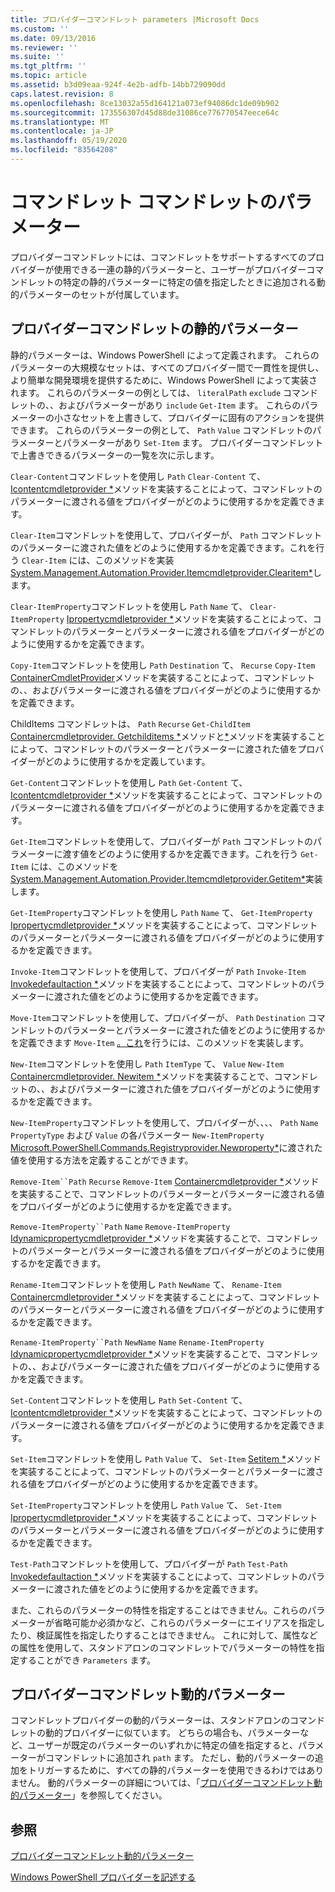 ```yaml
---
title: プロバイダーコマンドレット parameters |Microsoft Docs
ms.custom: ''
ms.date: 09/13/2016
ms.reviewer: ''
ms.suite: ''
ms.tgt_pltfrm: ''
ms.topic: article
ms.assetid: b3d09eaa-924f-4e2b-adfb-14bb729090dd
caps.latest.revision: 8
ms.openlocfilehash: 8ce13032a55d164121a073ef94086dc1de09b902
ms.sourcegitcommit: 173556307d45d88de31086ce776770547eece64c
ms.translationtype: MT
ms.contentlocale: ja-JP
ms.lasthandoff: 05/19/2020
ms.locfileid: "83564208"
---
```

# <a name="provider-cmdlet-parameters"></a>コマンドレット コマンドレットのパラメーター

プロバイダーコマンドレットには、コマンドレットをサポートするすべてのプロバイダーが使用できる一連の静的パラメーターと、ユーザーがプロバイダーコマンドレットの特定の静的パラメーターに特定の値を指定したときに追加される動的パラメーターのセットが付属しています。

## <a name="provider-cmdlet-static-parameters"></a>プロバイダーコマンドレットの静的パラメーター

静的パラメーターは、Windows PowerShell によって定義されます。 これらのパラメーターの大規模なセットは、すべてのプロバイダー間で一貫性を提供し、より簡単な開発環境を提供するために、Windows PowerShell によって実装されます。 これらのパラメーターの例としては、 `literalPath` `exclude` コマンドレットの、、およびパラメーターがあり `include` `Get-Item` ます。 これらのパラメーターの小さなセットを上書きして、プロバイダーに固有のアクションを提供できます。 これらのパラメーターの例として、 `Path` `Value` コマンドレットのパラメーターとパラメーターがあり `Set-Item` ます。 プロバイダーコマンドレットで上書きできるパラメーターの一覧を次に示します。

`Clear-Content`コマンドレットを使用し `Path` `Clear-Content` て、 [Icontentcmdletprovider *](/dotnet/api/System.Management.Automation.Provider.IContentCmdletProvider.ClearContent)メソッドを実装することによって、コマンドレットのパラメーターに渡される値をプロバイダーがどのように使用するかを定義できます。

`Clear-Item`コマンドレットを使用して、プロバイダーが、 `Path` コマンドレットのパラメーターに渡された値をどのように使用するかを定義できます。これを行う `Clear-Item` には、このメソッドを実装[System.Management.Automation.Provider.Itemcmdletprovider.Clearitem*](/dotnet/api/System.Management.Automation.Provider.ItemCmdletProvider.ClearItem)します。

`Clear-ItemProperty`コマンドレットを使用し `Path` `Name` て、 `Clear-ItemProperty` [Ipropertycmdletprovider *](/dotnet/api/System.Management.Automation.Provider.IPropertyCmdletProvider.ClearProperty)メソッドを実装することによって、コマンドレットのパラメーターとパラメーターに渡される値をプロバイダーがどのように使用するかを定義できます。

`Copy-Item`コマンドレットを使用し `Path` `Destination` て、 `Recurse` `Copy-Item` [ContainerCmdletProvider](/dotnet/api/System.Management.Automation.Provider.ContainerCmdletProvider.CopyItem)メソッドを実装することによって、コマンドレットの、、およびパラメーターに渡される値をプロバイダーがどのように使用するかを定義できます。

ChildItems コマンドレットは、 `Path` `Recurse` `Get-ChildItem` [Containercmdletprovider. Getchilditems *](/dotnet/api/System.Management.Automation.Provider.ContainerCmdletProvider.GetChildItems)メソッドと[*](/dotnet/api/System.Management.Automation.Provider.ContainerCmdletProvider.GetChildNames)メソッドを実装することによって、コマンドレットのパラメーターとパラメーターに渡された値をプロバイダーがどのように使用するかを定義しています。

`Get-Content`コマンドレットを使用し `Path` `Get-Content` て、 [Icontentcmdletprovider *](/dotnet/api/System.Management.Automation.Provider.IContentCmdletProvider.GetContentReader)メソッドを実装することによって、コマンドレットのパラメーターに渡される値をプロバイダーがどのように使用するかを定義できます。

`Get-Item`コマンドレットを使用して、プロバイダーが `Path` コマンドレットのパラメーターに渡す値をどのように使用するかを定義できます。これを行う `Get-Item` には、このメソッドを[System.Management.Automation.Provider.Itemcmdletprovider.Getitem*](/dotnet/api/System.Management.Automation.Provider.ItemCmdletProvider.GetItem)実装します。

`Get-ItemProperty`コマンドレットを使用し `Path` `Name` て、 `Get-ItemProperty` [Ipropertycmdletprovider *](/dotnet/api/System.Management.Automation.Provider.IPropertyCmdletProvider.GetProperty)メソッドを実装することによって、コマンドレットのパラメーターとパラメーターに渡される値をプロバイダーがどのように使用するかを定義できます。

`Invoke-Item`コマンドレットを使用して、プロバイダーが `Path` `Invoke-Item` [Invokedefaultaction *](/dotnet/api/System.Management.Automation.Provider.ItemCmdletProvider.InvokeDefaultAction)メソッドを実装することによって、コマンドレットのパラメーターに渡された値をどのように使用するかを定義できます。

`Move-Item`コマンドレットを使用して、プロバイダーが、 `Path` `Destination` コマンドレットのパラメーターとパラメーターに渡された値をどのように使用するかを定義できます `Move-Item` [。これ](/dotnet/api/System.Management.Automation.Provider.NavigationCmdletProvider.MoveItem)を行うには、このメソッドを実装します。

`New-Item`コマンドレットを使用し `Path` `ItemType` て、 `Value` `New-Item` [Containercmdletprovider. Newitem *](/dotnet/api/System.Management.Automation.Provider.ContainerCmdletProvider.NewItem)メソッドを実装することで、コマンドレットの、、およびパラメーターに渡された値をプロバイダーがどのように使用するかを定義できます。

`New-ItemProperty`コマンドレットを使用して、プロバイダーが、、、、 `Path` `Name` `PropertyType` および `Value` の各パラメーター `New-ItemProperty` [Microsoft.PowerShell.Commands.Registryprovider.Newproperty*](/dotnet/api/Microsoft.PowerShell.Commands.RegistryProvider.NewProperty)に渡された値を使用する方法を定義することができます。

`Remove-Item``Path` `Recurse` `Remove-Item` [Containercmdletprovider *](/dotnet/api/System.Management.Automation.Provider.ContainerCmdletProvider.RemoveItem)メソッドを実装することで、コマンドレットのパラメーターとパラメーターに渡される値をプロバイダーがどのように使用するかを定義できます。

`Remove-ItemProperty``Path` `Name` `Remove-ItemProperty` [Idynamicpropertycmdletprovider *](/dotnet/api/System.Management.Automation.Provider.IDynamicPropertyCmdletProvider.RemoveProperty)メソッドを実装することで、コマンドレットのパラメーターとパラメーターに渡される値をプロバイダーがどのように使用するかを定義できます。

`Rename-Item`コマンドレットを使用し `Path` `NewName` て、 `Rename-Item` [Containercmdletprovider *](/dotnet/api/System.Management.Automation.Provider.ContainerCmdletProvider.RenameItem)メソッドを実装することによって、コマンドレットのパラメーターとパラメーターに渡される値をプロバイダーがどのように使用するかを定義できます。

`Rename-ItemProperty``Path` `NewName` `Name` `Rename-ItemProperty` [Idynamicpropertycmdletprovider *](/dotnet/api/System.Management.Automation.Provider.IDynamicPropertyCmdletProvider.RenameProperty)メソッドを実装することで、コマンドレットの、、およびパラメーターに渡された値をプロバイダーがどのように使用するかを定義できます。

`Set-Content`コマンドレットを使用し `Path` `Set-Content` て、 [Icontentcmdletprovider *](/dotnet/api/System.Management.Automation.Provider.IContentCmdletProvider.GetContentWriter)メソッドを実装することによって、コマンドレットのパラメーターに渡される値をプロバイダーがどのように使用するかを定義できます。

`Set-Item`コマンドレットを使用し `Path` `Value` て、 `Set-Item` [Setitem *](/dotnet/api/System.Management.Automation.Provider.ItemCmdletProvider.SetItem)メソッドを実装することによって、コマンドレットのパラメーターとパラメーターに渡される値をプロバイダーがどのように使用するかを定義できます。

`Set-ItemProperty`コマンドレットを使用し `Path` `Value` て、 `Set-Item` [Ipropertycmdletprovider *](/dotnet/api/System.Management.Automation.Provider.IPropertyCmdletProvider.SetProperty)メソッドを実装することによって、コマンドレットのパラメーターとパラメーターに渡される値をプロバイダーがどのように使用するかを定義できます。

`Test-Path`コマンドレットを使用して、プロバイダーが `Path` `Test-Path` [Invokedefaultaction *](/dotnet/api/System.Management.Automation.Provider.ItemCmdletProvider.InvokeDefaultAction)メソッドを実装することによって、コマンドレットのパラメーターに渡された値をどのように使用するかを定義できます。

また、これらのパラメーターの特性を指定することはできません。これらのパラメーターが省略可能か必須かなど、これらのパラメーターにエイリアスを指定したり、検証属性を指定したりすることはできません。 これに対して、属性などの属性を使用して、スタンドアロンのコマンドレットでパラメーターの特性を指定することができ `Parameters` ます。

## <a name="provider-cmdlet-dynamic-parameters"></a>プロバイダーコマンドレット動的パラメーター

コマンドレットプロバイダーの動的パラメーターは、スタンドアロンのコマンドレットの動的プロバイダーに似ています。 どちらの場合も、パラメーターなど、ユーザーが既定のパラメーターのいずれかに特定の値を指定すると、パラメーターがコマンドレットに追加され `path` ます。 ただし、動的パラメーターの追加をトリガーするために、すべての静的パラメーターを使用できるわけではありません。 動的パラメーターの詳細については、「[プロバイダーコマンドレット動的パラメーター](./provider-cmdlet-dynamic-parameters.md)」を参照してください。

## <a name="see-also"></a>参照

[プロバイダーコマンドレット動的パラメーター](./provider-cmdlet-dynamic-parameters.md)

[Windows PowerShell プロバイダーを記述する](./writing-a-windows-powershell-provider.md)
